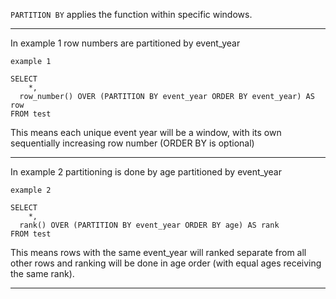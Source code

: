 `PARTITION BY` applies the function within specific windows. 

---

In example 1 row numbers are partitioned by event_year

```
example 1

SELECT 
	*,  
  row_number() OVER (PARTITION BY event_year ORDER BY event_year) AS row
FROM test
```

This means each unique event year will be a window, with its own sequentially increasing row number (ORDER BY is optional)

---

In example 2 partitioning is done by age partitioned by event_year

```
example 2

SELECT 
	*,  
  rank() OVER (PARTITION BY event_year ORDER BY age) AS rank
FROM test
```

This means rows with the same event_year will ranked separate from all other rows and ranking will be done in age order (with equal ages receiving the same rank). 

---